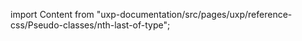 
import Content from "uxp-documentation/src/pages/uxp/reference-css/Pseudo-classes/nth-last-of-type";

<Content query="product=xd"/>
